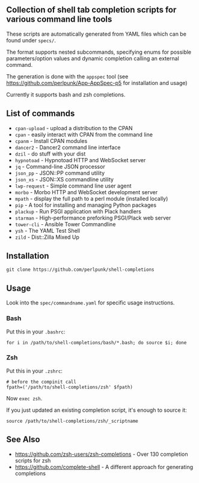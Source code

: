 ## Collection of shell tab completion scripts for various command line tools

These scripts are automatically generated from YAML files which can be found
under `specs/`.

The format supports nested subcommands, specifying enums for possible
parameters/option values and dynamic completion calling an external
command.

The generation is done with the `appspec` tool (see
https://github.com/perlpunk/App-AppSpec-p5 for installation and usage)

Currently it supports bash and zsh completions.

## List of commands

* `cpan-upload` - upload a distribution to the CPAN
* `cpan` - easily interact with CPAN from the command line
* `cpanm` - Install CPAN modules
* `dancer2` - Dancer2 command line interface
* `dzil` - do stuff with your dist
* `hypnotoad` - Hypnotoad HTTP and WebSocket server
* `jq` - Command-line JSON processor
* `json_pp` - JSON::PP command utility
* `json_xs` - JSON::XS commandline utility
* `lwp-request` - Simple command line user agent
* `morbo` - Morbo HTTP and WebSocket development server
* `mpath` - display the full path to a perl module (installed locally)
* `pip` - A tool for installing and managing Python packages
* `plackup` - Run PSGI application with Plack handlers
* `starman` - High-performance preforking PSGI/Plack web server
* `tower-cli` - Ansible Tower Commandline
* `ysh` - The YAML Test Shell
* `zild` - Dist::Zilla Mixed Up

## Installation

    git clone https://github.com/perlpunk/shell-completions

## Usage

Look into the `spec/commandname.yaml` for specific usage instructions.

### Bash

Put this in your `.bashrc`:

    for i in /path/to/shell-completions/bash/*.bash; do source $i; done

### Zsh

Put this in your `.zshrc`:

    # before the compinit call
    fpath=('/path/to/shell-completions/zsh' $fpath)

Now `exec zsh`.

If you just updated an existing completion script, it's enough to source it:

    source /path/to/shell-completions/zsh/_scriptname

## See Also

* https://github.com/zsh-users/zsh-completions - Over 130 completion scripts
  for zsh
* https://github.com/complete-shell - A different approach for generating
  completions
